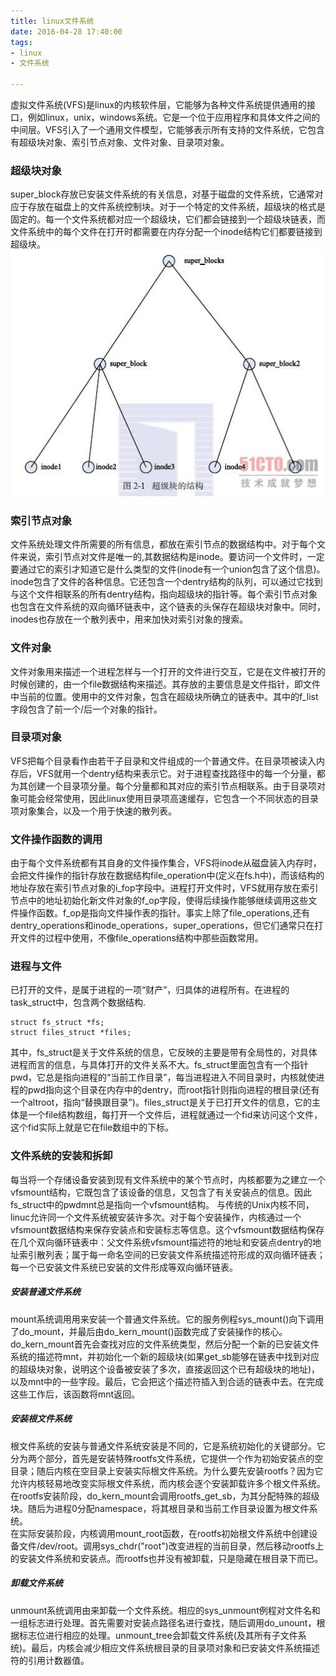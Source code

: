 ```yaml
---
title: linux文件系统
date: 2016-04-28 17:40:00
tags:
- linux
- 文件系统

---
```


虚拟文件系统(VFS)是linux的内核软件层，它能够为各种文件系统提供通用的接口，例如linux，unix，windows系统。它是一个位于应用程序和具体文件之间的中间层。VFS引入了一个通用文件模型，它能够表示所有支持的文件系统，它包含有超级块对象、索引节点对象、文件对象、目录项对象。

### 超级块对象
super_block存放已安装文件系统的有关信息，对基于磁盘的文件系统，它通常对应于存放在磁盘上的文件系统控制块。对于一个特定的文件系统，超级块的格式是固定的。每一个文件系统都对应一个超级块，它们都会链接到一个超级块链表，而文件系统中的每个文件在打开时都需要在内存分配一个inode结构它们都要链接到超级块。
![pic](../pics/文件系统/超级块.jpg)

### 索引节点对象
文件系统处理文件所需要的所有信息，都放在索引节点的数据结构中。对于每个文件来说，索引节点对文件是唯一的,其数据结构是inode。要访问一个文件时，一定要通过它的索引才知道它是什么类型的文件(inode有一个union包含了这个信息)。inode包含了文件的各种信息。它还包含一个dentry结构的队列，可以通过它找到与这个文件相联系的所有dentry结构，指向超级块的指针等。每个索引节点对象也包含在文件系统的双向循环链表中，这个链表的头保存在超级块对象中。同时，inodes也存放在一个散列表中，用来加快对索引对象的搜索。

### 文件对象
文件对象用来描述一个进程怎样与一个打开的文件进行交互，它是在文件被打开的时候创建的，由一个file数据结构来描述。其存放的主要信息是文件指针，即文件中当前的位置。使用中的文件对象，包含在超级块所确立的链表中。其中的f_list字段包含了前一个/后一个对象的指针。

### 目录项对象
VFS把每个目录看作由若干子目录和文件组成的一个普通文件。在目录项被读入内存后，VFS就用一个dentry结构来表示它。对于进程查找路径中的每一个分量，都为其创建一个目录项分量。每个分量都和其对应的索引节点相联系。由于目录项对象可能会经常使用，因此linux使用目录项高速缓存，它包含一个不同状态的目录项对象集合，以及一个用于快速的散列表。

### 文件操作函数的调用
由于每个文件系统都有其自身的文件操作集合，VFS将inode从磁盘装入内存时，会把文件操作的指针存放在数据结构file_operation中(定义在fs.h中)，而该结构的地址存放在索引节点对象的i_fop字段中。进程打开文件时，VFS就用存放在索引节点中的地址初始化新文件对象的f_op字段，使得后续操作能够继续调用这些文件操作函数。f_op是指向文件操作表的指针。事实上除了file_operations,还有dentry_operations和inode_operations，super_operations，但它们通常只在打开文件的过程中使用，不像file_operations结构中那些函数常用。

### 进程与文件
已打开的文件，是属于进程的一项“财产”，归具体的进程所有。在进程的task_struct中，包含两个数据结构.

	struct fs_struct *fs;
	struct files_struct *files;
	
其中，fs_struct是关于文件系统的信息，它反映的主要是带有全局性的，对具体进程而言的信息，与具体打开的文件关系不大。fs_struct里面包含有一个指针pwd，它总是指向进程的“当前工作目录”，每当进程进入不同目录时，内核就使进程的pwd指向这个目录在内存中的dentry，而root指针则指向进程的根目录(还有一个altroot，指向“替换跟目录”)。files_struct是关于已打开文件的信息，它的主体是一个file结构数组，每打开一个文件后，进程就通过一个fid来访问这个文件，这个fid实际上就是它在file数组中的下标。

### 文件系统的安装和拆卸
每当将一个存储设备安装到现有文件系统中的某个节点时，内核都要为之建立一个vfsmount结构，它既包含了该设备的信息，又包含了有关安装点的信息。因此fs_struct中的pwdmnt总是指向一个vfsmount结构。
与传统的Unix内核不同，linuc允许同一个文件系统被安装许多次。对于每个安装操作，内核通过一个vfsmount数据结构来保存安装点和安装标志等信息。这个vfsmount数据结构保存在几个双向循环链表中：父文件系统vfsmount描述符的地址和安装点dentry的地址索引散列表；属于每一命名空间的已安装文件系统描述符形成的双向循环链表；每一个已安装文件系统已安装的文件形成等双向循环链表。  

##### 安装普通文件系统
mount系统调用用来安装一个普通文件系统。它的服务例程sys_mount()向下调用了do_mount，并最后由do_kern_mount()函数完成了安装操作的核心。do_kern_mount首先会查找对应的文件系统类型，然后分配一个新的已安装文件系统的描述符mnt，并初始化一个新的超级块(如果get_sb能够在链表中找到对应的超级块对象，说明这个设备被安装了多次，直接返回这个已有超级块的地址)，以及mnt中的一些字段。最后，它会把这个描述符插入到合适的链表中去。在完成这些工作后，该函数将mnt返回。  

##### 安装根文件系统
根文件系统的安装与普通文件系统安装是不同的，它是系统初始化的关键部分。它分为两个部分，首先是安装特殊rootfs文件系统，它提供一个作为初始安装点的空目录；随后内核在空目录上安装实际根文件系统。为什么要先安装rootfs？因为它允许内核轻易地改变实际根文件系统，而内核会逐个安装卸载许多个根文件系统。  
在rootfs安装阶段，do_kern_mount会调用rootfs_get_sb，为其分配特殊的超级块。随后为进程0分配namespace，将其根目录和当前工作目录设置为根文件系统。  
在实际安装阶段，内核调用mount_root函数，在rootfs初始根文件系统中创建设备文件/dev/root。调用sys_chdr("root")改变进程的当前目录，然后移动rootfs上的安装文件系统和安装点。而rootfs也并没有被卸载，只是隐藏在根目录下而已。

##### 卸载文件系统
unmount系统调用由来卸载一个文件系统。相应的sys_unmount例程对文件名和一组标志进行处理。首先需要对安装点路径名进行查找，随后调用do_unount，根据标志位进行相应的处理。unmount_tree会卸载文件系统(及其所有子文件系统)。最后，内核会减少相应文件系统根目录的目录项对象和已安装文件系统描述符的引用计数器值。